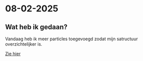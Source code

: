 # 08-02-2025

## Wat heb ik gedaan?

Vandaag heb ik meer particles toegevoegd zodat mijn satructuur overzichtelijker is.

[Zie hier](https://github.com/DivaniNL/connect-your-tribe-profile-card/blob/2f32ce312944b6d93765fc3dbca837e305355828/views/index.liquid#L5-L33)